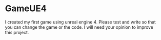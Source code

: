 # GameUE4
I created my first game using unreal engine 4. Please test and write so that you can change the game or the code. I will need your opinion to improve this project.

